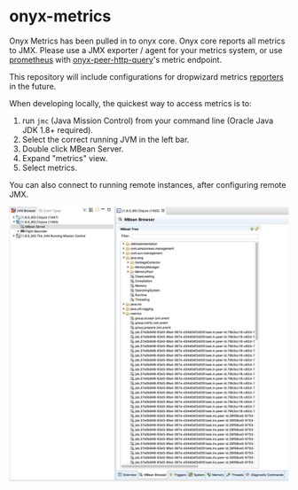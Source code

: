 # onyx-metrics

Onyx Metrics has been pulled in to onyx core. Onyx core reports all metrics to
JMX. Please use a JMX exporter / agent for your metrics system, or use
[prometheus](https://prometheus.io/) with
[onyx-peer-http-query](https://github.com/onyx-platform/onyx-peer-http-query)'s
metric endpoint.

This repository will include configurations for dropwizard metrics [reporters](http://metrics.dropwizard.io/3.1.0/getting-started/#other-reporting) in the future.

When developing locally, the quickest way to access metrics is to:
1. run `jmc` (Java Mission Control) from your command line (Oracle Java JDK 1.8+ required).
2. Select the correct running JVM in the left bar.
3. Double click MBean Server.
4. Expand "metrics" view.
5. Select metrics.

You can also connect to running remote instances, after configuring remote JMX.

![JMC](doc/jmc.jpg)

